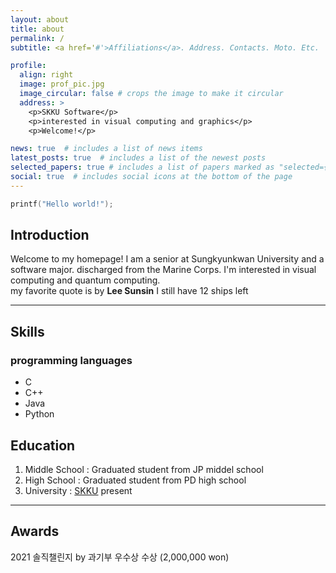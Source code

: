 ```yaml
---
layout: about
title: about
permalink: /
subtitle: <a href='#'>Affiliations</a>. Address. Contacts. Moto. Etc.

profile:
  align: right
  image: prof_pic.jpg
  image_circular: false # crops the image to make it circular
  address: >
    <p>SKKU Software</p>
    <p>interested in visual computing and graphics</p>
    <p>Welcome!</p>

news: true  # includes a list of news items
latest_posts: true  # includes a list of the newest posts
selected_papers: true # includes a list of papers marked as "selected={true}"
social: true  # includes social icons at the bottom of the page
---
```



```C
printf("Hello world!");
```
## Introduction
Welcome to my homepage! I am a senior at Sungkyunkwan University and a software major. discharged from the Marine Corps. I'm interested in visual computing and quantum computing.
\
my favorite quote is by __Lee Sunsin__
I still have 12 ships left
____
## Skills
### programming languages
* C
* C++
* Java
* Python

## Education
1. Middle School : Graduated student from JP middel school
2. High School : Graduated student from PD high school
3. University : [SKKU](https://skku.edu "SKKU homepage") present

---
## Awards
2021 솔직챌린지 by 과기부 우수상 수상 (2,000,000 won)

